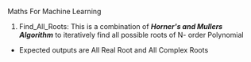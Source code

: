 
Maths For Machine Learning

1. Find_All_Roots: This is a combination of ***Horner's and Mullers Algorithm*** to iteratively find all possible roots of N- order Polynomial
* Expected outputs are All Real Root and All Complex Roots

